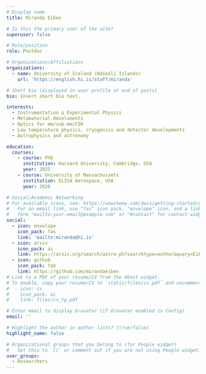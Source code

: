 ```yaml
---
# Display name
title: Miranda Eiben

# Is this the primary user of the site?
superuser: false

# Role/position
role: Postdoc

# Organizations/Affiliations
organizations:
  - name: University of Iceland (Háskóli Íslands)
    url: 'https://english.hi.is/staff/miranda'

# Short bio (displayed in user profile at end of posts)
bio: Insert short bio text.

interests:
  - Instrumentation & Experimental Physics
  - Metamaterial develoments
  - Optics for mm/sub-mm/FIR
  - Low temperature physics, cryogenics and detector developments
  - Astrophysics and astronomy

education:
  courses:
    - course: PhD
      institution: Harvard University, Cambridge, USA
      year: 2025
    - course: University of Massachussets
      institution: ELISA Aerospace, USA
      year: 2020

# Social/Academic Networking
# For available icons, see: https://wowchemy.com/docs/getting-started/page-builder/#icons
#   For an email link, use "fas" icon pack, "envelope" icon, and a link in the
#   form "mailto:your-email@example.com" or "#contact" for contact widget.
social:
  - icon: envelope
    icon_pack: fas
    link: 'mailto:miranda@hi.is'
  - icon: arxiv
    icon_pack: ai
    link: https://arxiv.org/search/astro-ph?searchtype=author&query=Eiben,+M
  - icon: github
    icon_pack: fab
    link: https://github.com/mirandaeiben 
# Link to a PDF of your resume/CV from the About widget.
# To enable, copy your resume/CV to `static/files/cv.pdf` and uncomment the lines below.
#  - icon: cv
#    icon_pack: ai
#    link: files/cv_tg.pdf

# Enter email to display Gravatar (if Gravatar enabled in Config)
email: ''

# Highlight the author in author lists? (true/false)
highlight_name: false

# Organizational groups that you belong to (for People widget)
#   Set this to `[]` or comment out if you are not using People widget.
user_groups:
  - Researchers
---
```

